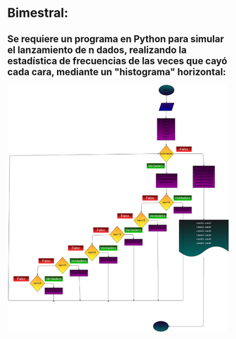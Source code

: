 # Bimestral:
## Se requiere un programa en Python para simular el lanzamiento de n dados, realizando la estadística de frecuencias de las veces que cayó cada cara, mediante un "histograma" horizontal:

![Diagrama de flujo](diagrama.png "Diagrama de flujo")